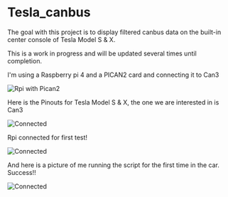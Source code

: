 # Tesla_canbus
The goal with this project is to display filtered canbus data on the built-in center console of Tesla Model S & X.

This is a work in progress and will be updated several times until completion. 

I'm using a Raspberry pi 4 and a PICAN2 card and connecting it to Can3


![Rpi with Pican2](https://github.com/ekenit/Tesla_canbus/blob/main/images/rpi.jpg)

Here is the Pinouts for Tesla Model S & X, the one we are interested in is Can3

![Connected](https://github.com/ekenit/Tesla_canbus/blob/main/images/pinouts.png)

Rpi connected for first test!

![Connected](https://github.com/ekenit/Tesla_canbus/blob/main/images/connect.jpg)

And here is a picture of me running the script for the first time in the car.
Success!! 


![Connected](https://github.com/ekenit/Tesla_canbus/blob/main/images/console.jpg)
